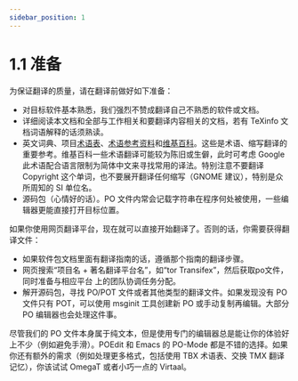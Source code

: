```yaml
---
sidebar_position: 1
---
```


# 1.1 准备

为保证翻译的质量，请在翻译前做好如下准备：

- 对目标软件基本熟悉，我们强烈不赞成翻译自己不熟悉的软件或文档。
- 详细阅读本文档和全部与工作相关和要翻译内容相关的文档，若有 TeXinfo 文档词语解释的话须熟读。
- 英文词典、项目[术语表](http://people.ubuntu.com/~happyaron/l10n/%E8%BD%AF%E4%BB%B6%E5%B7%A5%E7%A8%8B%E4%B8%AD%E8%8B%B1%E5%AF%B9%E7%85%A7%E6%9C%AF%E8%AF%AD%E8%A1%A8-old.html)、[术语参考资料](http://people.ubuntu.com/~happyaron/l10n/)和[维基百科](https://github.com/BYVoid/OpenCC/issues/130)。这些是术语、缩写翻译的重要参考。维基百科一些术语翻译可能较为陈旧或生僻，此时可考虑 Google 此术语配合语言限制为简体中文来寻找常用的译法。特别注意不要翻译 Copyright 这个单词，也不要展开翻译任何缩写（GNOME 建议），特别是众所周知的 SI 单位名。
- 源码包（心情好的话）。PO 文件内常会记载字符串在程序何处被使用，一些编辑器更能直接打开目标位置。

如果你使用网页翻译平台，现在就可以直接开始翻译了。否则的话，你需要获得翻译文件：

- 如果软件包文档里面有翻译指南的话，遵循那个指南的翻译步骤。
- 网页搜索“项目名 + 著名翻译平台名”，如“tor Transifex”，然后获取po文件，同时准备与相应平台
上的团队协调任务分配。
- 解开源码包，寻找 PO/POT 文件或者其他类型的翻译文件。如果发现没有 PO 文件只有 POT，可以使用 msginit 工具创建新 PO 或手动复制再编辑。大部分 PO 编辑器也会处理这件事。

尽管我们的 PO 文件本身属于纯文本，但是使用专门的编辑器总是能让你的体验好上不少（例如避免手滑）。POEdit 和 Emacs 的 PO-Mode 都是不错的选择。如果你还有额外的需求（例如处理更多格式，包括使用 TBX 术语表、交换 TMX 翻译记忆），你该试试 OmegaT 或者小巧一点的 Virtaal。
